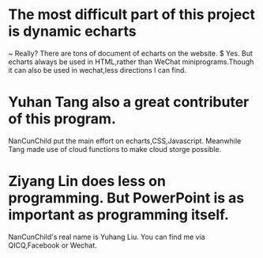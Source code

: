 # The most difficult part of this project is dynamic echarts
~ Really? There are tons of document of echarts on the website.
$ Yes. But echarts always be used in HTML,rather than WeChat miniprograms.Though it can also be used in wechat,less directions I can find.

# Yuhan Tang also a great contributer of this program.
NanCunChild put the main effort on echarts,CSS,Javascript. Meanwhile Tang made use of cloud functions to make cloud storge possible.

# Ziyang Lin does less on programming. But PowerPoint is as important as programming itself.


NanCunChild's real name is Yuhang Liu. You can find me via QICQ,Facebook or Wechat. 
